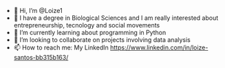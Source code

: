 - 👋 Hi, I’m @Loize1
- 👀 I have a degree in Biological Sciences and I am really interested about entrepreneurship, tecnology and social movements
- 🌱 I’m currently learning about programming in Python
- 💞️ I’m looking to collaborate on projects involving data analysis
- 📫 How to reach me: My LinkedIn https://www.linkedin.com/in/loize-santos-bb315b163/

<!---
Loize1/Loize1 is a ✨ special ✨ repository because its `README.md` (this file) appears on your GitHub profile.
You can click the Preview link to take a look at your changes.
--->
